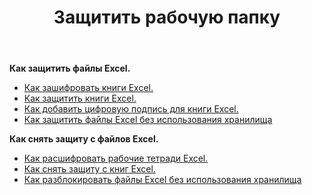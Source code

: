 ﻿---
title: Защитить рабочую папку
second_title: Aspose.Cells Cloud Documen
linktitle: Протек
type: docs
url: /ru/protect/
keywords: Protect and unprotect Excel workbook
description: Aspose.Cells Cloud REST API поддерживает защиту и снятие защиты Excel книги. SDK поддерживает различные языки разработки. К ним относятся Android, C#, Go, Java, NodeJS, Perl, PHP, Python, Ruby и Swift.
weight: 36
kwords: Excel, Office Облако, REST API, Электронная таблица, PDF, CSV, Json, Markdwon, Защитить книгу
---
**Как защитить файлы Excel.**

- [Как зашифровать книги Excel.](/cells/ru/workbook/encrypt/)
- [Как защитить книги Excel.](/cells/ru/workbook/protect/)
- [Как добавить цифровую подпись для книги Excel.](/cells/ru/workbook/digital-signature/)
- [Как защитить файлы Excel без использования хранилища](/cells/ru/protect/without-using-storage/)

**Как снять защиту с файлов Excel.**

- [Как расшифровать рабочие тетради Excel.](/cells/ru/workbook/decrypt/)
- [Как снять защиту с книг Excel.](/cells/ru/workbook/unprotect/)
- [Как разблокировать файлы Excel без использования хранилища](/cells/ru/unlock/without-using-storage/)
